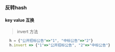 
### 反转hash 
#### key value 互换

> invert 方法

```js
  h = {"公开招标公告"=>"1", "中标公告"=>"2"}
  h.invert => {"1"=>"公开招标公告", "2"=>"中标公告"}
```
